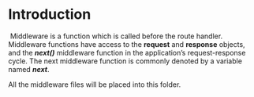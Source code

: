 # Introduction
​
Middleware is a function which is called before the route handler. Middleware functions have access to the **request** and **response** objects, and the ***next()*** middleware function in the application’s request-response cycle. The next middleware function is commonly denoted by a variable named ***next***.

All the middleware files will be placed into this folder.
